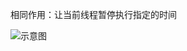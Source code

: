 

相同作用：让当前线程暂停执行指定的时间

![示意图](http://upload-images.jianshu.io/upload_images/944365-c8310eee490d4f05.png?imageMogr2/auto-orient/strip%7CimageView2/2/w/1240)